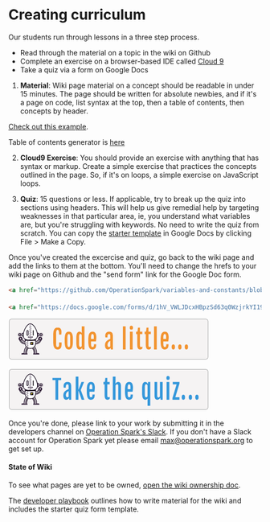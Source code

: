 Creating curriculum
==========

Our students run through lessons in a three step process. 

* Read through the material on a topic in the wiki on Github
* Complete an exercise on a browser-based IDE called [Cloud 9](https://c9.io/)
* Take a quiz via a form on Google Docs

1. **Material**: Wiki page material on a concept should be readable in under 15 minutes. The page should be written for absolute newbies, and if it's a page on code, list syntax at the top, then a table of contents, then concepts by header.  

[Check out this example](https://github.com/OperationSpark/variables-and-constants/blob/master/README.md).

Table of contents generator is [here](https://github.com/thlorenz/doctoc) 

2. **Cloud9 Exercise**: You should provide an exercise with anything that has syntax or markup. Create a simple exercise that practices the concepts outlined in the page.  So, if it's on loops, a simple exercise on JavaScript loops.

3. **Quiz**:  15 questions or less. If applicable, try to break up the quiz into sections using headers. This will help us give remedial help by targeting weaknesses in that particular area, ie, you understand what variables are, but you're struggling with keywords. No need to write the quiz from scratch. You can copy the [starter template](https://docs.google.com/forms/d/1MF5h5uIssiqcpy_I-gyOEgLn5VvmT3_XMPqwNtSE_xk/viewform?edit_requested=true) in Google Docs by clicking File > Make a Copy. 

Once you've created the excercise and quiz, go back to the wiki page and add the links to them at the bottom. You'll need to change the hrefs to your wiki page on Github and the "send form" link for the Google Doc form. 

```html
<a href="https://github.com/OperationSpark/variables-and-constants/blob/master/README.md" target="_blank"><img src="https://raw.githubusercontent.com/OperationSpark/javascript-wiki/master/images/btn-code.png" alt="Code a little"></a>

<a href="https://docs.google.com/forms/d/1hV_VWLJDcxHBpzSd63q0WzjrkYI19V9Xz7X8Zh2A8kI/viewform?usp=send_form]" target="_blank"><img src="https://raw.githubusercontent.com/OperationSpark/javascript-wiki/master/images/btn-quiz.png" alt="Take the quiz"></a>
```

<a href="https://github.com/OperationSpark/variables-and-constants/blob/master/README.md" target="_blank"><img src="https://raw.githubusercontent.com/OperationSpark/javascript-wiki/master/images/btn-code.png" alt="Code a little"></a>

<a href="https://docs.google.com/forms/d/1hV_VWLJDcxHBpzSd63q0WzjrkYI19V9Xz7X8Zh2A8kI/viewform?usp=send_form]" target="_blank"><img src="https://raw.githubusercontent.com/OperationSpark/javascript-wiki/master/images/btn-quiz.png" alt="Take the quiz"></a>

Once you're done, please link to your work by submitting it in the developers channel on [Operation Spark's Slack](https://operationspark.slack.com/). If you don't have a Slack account for Operation Spark yet please email max@operationspark.org to get set up. 

#### State of Wiki

To see what pages are yet to be owned, [open the wiki ownership doc](https://docs.google.com/spreadsheets/d/1k7-oF_8ItWGHWN_CmUzNhqTRuy3g2Bl1-P2JSUoACFM/edit#gid=0).

The [developer playbook](https://docs.google.com/document/d/1iWceCMdFMKs3vRl69VptP0fbnurvtSNVkiUR13-GwSc/edit?usp=sharing) outlines how to write material for the wiki and includes the starter quiz form template.

